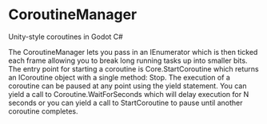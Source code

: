 # CoroutineManager

Unity-style coroutines in Godot C#

The CoroutineManager lets you pass in an IEnumerator which is then ticked each frame allowing you to break long running tasks up into smaller bits. The entry point for starting a coroutine is Core.StartCoroutine which returns an ICoroutine object with a single method: Stop. The execution of a coroutine can be paused at any point using the yield statement. You can yield a call to Coroutine.WaitForSeconds which will delay execution for N seconds or you can yield a call to StartCoroutine to pause until another coroutine completes.
